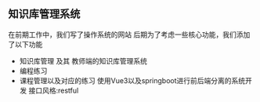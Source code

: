 ## 知识库管理系统
在前期工作中，我们写了操作系统的网站
后期为了考虑一些核心功能，我们添加了以下功能
- 知识库管理 及其 教师端的知识库管理系统
- 编程练习
- 课程管理以及对应的练习
使用Vue3以及springboot进行前后端分离的系统开发
接口风格:restful
